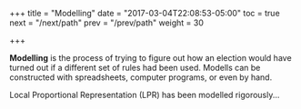 +++
title = "Modelling"
date = "2017-03-04T22:08:53-05:00"
toc = true
next = "/next/path"
prev = "/prev/path"
weight = 30

+++

**Modelling** is the process of trying to figure out how an election would have turned
out if a different set of rules had been used.  Modells can be constructed with 
spreadsheets, computer programs, or even by hand.

Local Proportional Representation (LPR) has been modelled rigorously...
